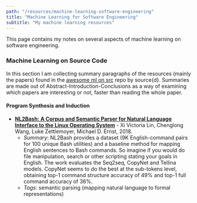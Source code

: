 ```yaml
---
path: "/resources/machine-learning-software-engineering"
title: "Machine Learning for Software Engineering"
subtitle: "My machine learning resources"
---
```


This page contains my notes on several aspects of machine learning on software engineering.

### Machine Learning on Source Code

In this section I am collecting summary paragraphs of the resources (mainly the papers) found in the [awesome ml on src](https://github.com/src-d/awesome-machine-learning-on-source-code) repo by source{d}. Summaries are made out of Abstract-Introduction-Conclusions as a way of examining which papers are interesting or not, faster than reading the whole paper.


#### Program Synthesis and Induction

- **[NL2Bash: A Corpus and Semantic Parser for Natural Language Interface to the Linux Operating System](https://arxiv.org/abs/1802.08979v2)** - Xi Victoria Lin, Chenglong Wang, Luke Zettlemoyer, Michael D. Ernst, 2018.
  - _Summary_: NL2Bash provides a dataset (9K English-command pairs for 100 unique Bash utilities) and a baseline method for mapping English sentences to Bash commands. So imagine if you would do file manipulation, search or other scripting stating your goals in English. The work evaluates the Seq2seq, CopyNet and Tellina models. CopyNet seems to do the best at the sub-tokens level, obtaining top-1 command structure accuracy of 49% and top-1 full command accuracy of 36%.
  - _Tags_: semantic parsing (mapping natural language to formal representations)

